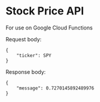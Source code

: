 # Stock Price API
For use on Google Cloud Functions

Request body:
```
{
    "ticker": SPY
}
```

Response body:
```
{
    "message": 0.7270145892489976
}
```
